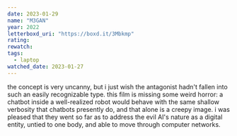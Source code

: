 ```yaml
---
date: 2023-01-29
name: "M3GAN"
year: 2022
letterboxd_uri: "https://boxd.it/3Mbkmp"
rating: 
rewatch: 
tags:
  - laptop
watched_date: 2023-01-27
---
```


the concept is very uncanny, but i just wish the antagonist hadn't fallen into such an easily recognizable type. this film is missing some weird horror: a chatbot inside a well-realized robot would behave with the same shallow verbosity that chatbots presently do, and that alone is a creepy image. i was pleased that they went so far as to address the evil AI's nature as a digital entity, untied to one body, and able to move through computer networks.
